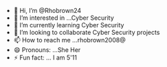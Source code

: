 - 👋 Hi, I’m @Rhobrown24
- 👀 I’m interested in ...Cyber Security
- 🌱 I’m currently learning Cyber Security
- 💞️ I’m looking to collaborate Cyber Security projects
- 📫 How to reach me ...rhobrown2008@
- 😄 Pronouns: ...She Her
- ⚡ Fun fact: ... I am 5'11

<!---
Rhobrown24/Rhobrown24 is a ✨ special ✨ repository because its `README.md` (this file) appears on your GitHub profile.
You can click the Preview link to take a look at your changes.
--->

